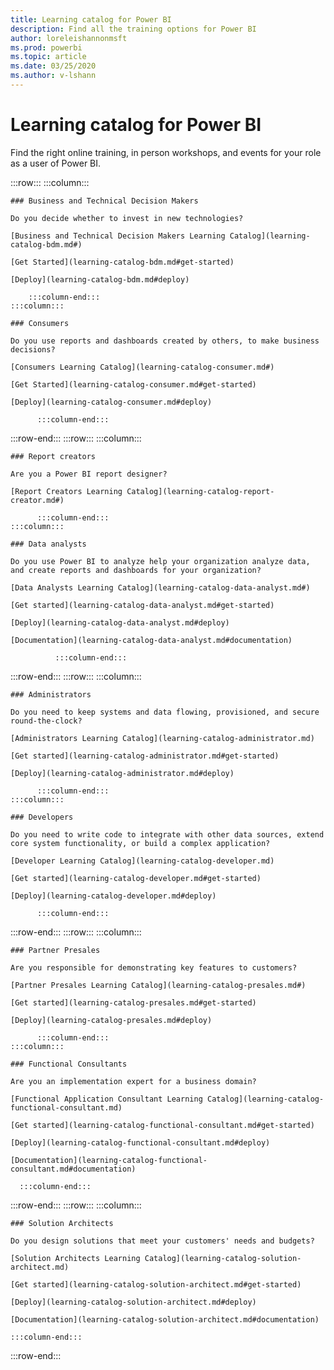 ```yaml
---
title: Learning catalog for Power BI
description: Find all the training options for Power BI
author: loreleishannonmsft
ms.prod: powerbi
ms.topic: article
ms.date: 03/25/2020
ms.author: v-lshann
---
```

# Learning catalog for Power BI

Find the right online training, in person workshops, and events for your role as a user of Power BI.

<!-- ![Universal Windows Platform (UWP)](images/platform-uwp.png)  -->  

:::row:::
    :::column:::
<!-- ![Universal Windows Platform (UWP)](images/platform-uwp.png)  -->  

    ### Business and Technical Decision Makers

    Do you decide whether to invest in new technologies? 

    [Business and Technical Decision Makers Learning Catalog](learning-catalog-bdm.md#)

    [Get Started](learning-catalog-bdm.md#get-started)

    [Deploy](learning-catalog-bdm.md#deploy)

        :::column-end:::
    :::column:::

    ### Consumers

    Do you use reports and dashboards created by others, to make business decisions? 

    [Consumers Learning Catalog](learning-catalog-consumer.md#)

    [Get Started](learning-catalog-consumer.md#get-started)

    [Deploy](learning-catalog-consumer.md#deploy)

          :::column-end:::
:::row-end:::
:::row:::
    :::column:::

    ### Report creators

    Are you a Power BI report designer?

    [Report Creators Learning Catalog](learning-catalog-report-creator.md#)

          :::column-end:::
    :::column:::

    ### Data analysts

    Do you use Power BI to analyze help your organization analyze data, and create reports and dashboards for your organization? 

    [Data Analysts Learning Catalog](learning-catalog-data-analyst.md#)

    [Get started](learning-catalog-data-analyst.md#get-started)

    [Deploy](learning-catalog-data-analyst.md#deploy)

    [Documentation](learning-catalog-data-analyst.md#documentation)

              :::column-end:::
:::row-end:::
:::row:::
    :::column:::

    ### Administrators

    Do you need to keep systems and data flowing, provisioned, and secure round-the-clock?

    [Administrators Learning Catalog](learning-catalog-administrator.md)

    [Get started](learning-catalog-administrator.md#get-started)

    [Deploy](learning-catalog-administrator.md#deploy)

          :::column-end:::
    :::column:::

    ### Developers

    Do you need to write code to integrate with other data sources, extend core system functionality, or build a complex application?

    [Developer Learning Catalog](learning-catalog-developer.md)

    [Get started](learning-catalog-developer.md#get-started)

    [Deploy](learning-catalog-developer.md#deploy)

          :::column-end:::
:::row-end:::
:::row:::
    :::column:::

    ### Partner Presales

    Are you responsible for demonstrating key features to customers? 

    [Partner Presales Learning Catalog](learning-catalog-presales.md#)

    [Get started](learning-catalog-presales.md#get-started)

    [Deploy](learning-catalog-presales.md#deploy)

          :::column-end:::
    :::column:::

    ### Functional Consultants

    Are you an implementation expert for a business domain? 

    [Functional Application Consultant Learning Catalog](learning-catalog-functional-consultant.md)

    [Get started](learning-catalog-functional-consultant.md#get-started)

    [Deploy](learning-catalog-functional-consultant.md#deploy)

    [Documentation](learning-catalog-functional-consultant.md#documentation)

      :::column-end:::
:::row-end:::
:::row:::
    :::column:::

    ### Solution Architects

    Do you design solutions that meet your customers' needs and budgets?

    [Solution Architects Learning Catalog](learning-catalog-solution-architect.md)

    [Get started](learning-catalog-solution-architect.md#get-started)

    [Deploy](learning-catalog-solution-architect.md#deploy)

    [Documentation](learning-catalog-solution-architect.md#documentation)

    :::column-end:::
:::row-end:::